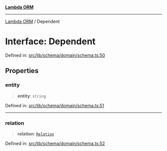 [**Lambda ORM**](../README.md)

***

[Lambda ORM](../README.md) / Dependent

# Interface: Dependent

Defined in: [src/lib/schema/domain/schema.ts:50](https://github.com/lambda-orm/lambdaorm-base/blob/54d568062b637a6aed5442a048b140146d1f573b/src/lib/schema/domain/schema.ts#L50)

## Properties

### entity

> **entity**: `string`

Defined in: [src/lib/schema/domain/schema.ts:51](https://github.com/lambda-orm/lambdaorm-base/blob/54d568062b637a6aed5442a048b140146d1f573b/src/lib/schema/domain/schema.ts#L51)

***

### relation

> **relation**: [`Relation`](Relation.md)

Defined in: [src/lib/schema/domain/schema.ts:52](https://github.com/lambda-orm/lambdaorm-base/blob/54d568062b637a6aed5442a048b140146d1f573b/src/lib/schema/domain/schema.ts#L52)
